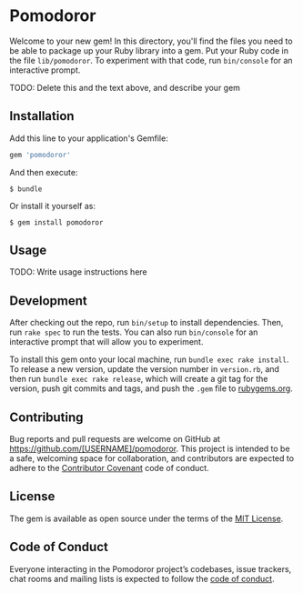 # Pomodoror

Welcome to your new gem! In this directory, you'll find the files you need to be able to package up your Ruby library into a gem. Put your Ruby code in the file `lib/pomodoror`. To experiment with that code, run `bin/console` for an interactive prompt.

TODO: Delete this and the text above, and describe your gem

## Installation

Add this line to your application's Gemfile:

```ruby
gem 'pomodoror'
```

And then execute:

    $ bundle

Or install it yourself as:

    $ gem install pomodoror

## Usage

TODO: Write usage instructions here

## Development

After checking out the repo, run `bin/setup` to install dependencies. Then, run `rake spec` to run the tests. You can also run `bin/console` for an interactive prompt that will allow you to experiment.

To install this gem onto your local machine, run `bundle exec rake install`. To release a new version, update the version number in `version.rb`, and then run `bundle exec rake release`, which will create a git tag for the version, push git commits and tags, and push the `.gem` file to [rubygems.org](https://rubygems.org).

## Contributing

Bug reports and pull requests are welcome on GitHub at https://github.com/[USERNAME]/pomodoror. This project is intended to be a safe, welcoming space for collaboration, and contributors are expected to adhere to the [Contributor Covenant](http://contributor-covenant.org) code of conduct.

## License

The gem is available as open source under the terms of the [MIT License](https://opensource.org/licenses/MIT).

## Code of Conduct

Everyone interacting in the Pomodoror project’s codebases, issue trackers, chat rooms and mailing lists is expected to follow the [code of conduct](https://github.com/[USERNAME]/pomodoror/blob/master/CODE_OF_CONDUCT.md).
